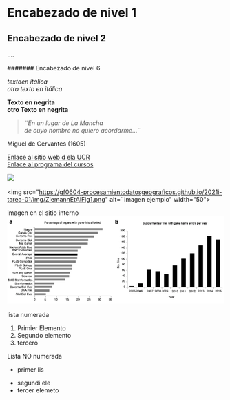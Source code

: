 # Encabezado de nivel 1
## Encabezado de nivel 2
....

####### Encabezado de nivel 6


*textoen itálica*  
_otro texto en itálica_

**Texto en negrita**    
__otro Texto en negrita__

> *¨En un lugar de La Mancha  
> de cuyo nombre no quiero acordarme...¨*

Miguel de Cervantes (1605)

[Enlace al sitio web d ela UCR](https://www.ucr.ac.cr/)  
[Enlace al programa del cursos](https://github.com/gf0604-procesamientodatosgeograficos/2021i-programa/blob/main/gf0604-procesamientodatosgeograficos-g001-2021i.pdf)  


![](https://gf0604-procesamientodatosgeograficos.github.io/2021i-tarea-01/img/ZiemannEtAlFig1.png)  

<img src="https://gf0604-procesamientodatosgeograficos.github.io/2021i-tarea-01/img/ZiemannEtAlFig1.png" alt=¨imagen ejemplo" width="50"> 
                                                                                                                                        
imagen en el sitio interno
![](ZiemannEtAlFig1.png)


lista numerada
1. Primier Elemento
2. Segundo elemento
3. tercero


Lista NO numerada   
* primer lis  
- segundi ele  
- tercer elemeto   



